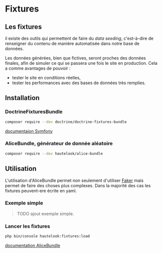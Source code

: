 # Fixtures

## Les fixtures

il existe des outils qui permettent de faire du *data seeding*, c'est-à-dire de renseigner du contenu de manière automatisée dans notre base de données.

Les données générées, bien que fictives, seront proches des données finales, afin de simuler ce qui se passera une fois le site en production. Cela a comme avantages de pouvoir :

- tester le site en conditions réelles,
- tester les performances avec des bases de données très remplies.

## Installation

### DoctrineFixturesBundle

```bash
composer require --dev doctrine/doctrine-fixtures-bundle
```

[documentaion Symfony](https://symfony.com/doc/current/bundles/DoctrineFixturesBundle/index.html)

### AliceBundle, générateur de donnée aléatoire

```bash
composer require --dev hautelook/alice-bundle
```

## Utilisation

L'utilisation d'AliceBundle permet non seulement d'utiliser [Faker](https://github.com/fzaninotto/Faker) mais permet de faire des choses plus complexes. Dans la majorité des cas les fixtures peuvent-ere écrite en yaml.

### Exemple simple

> TODO ajout exemple simple.

### Lancer les fixtures

```bash
php bin/console hautelook:fixtures:load
```

[documentation AliceBundle](https://github.com/hautelook/AliceBundle)